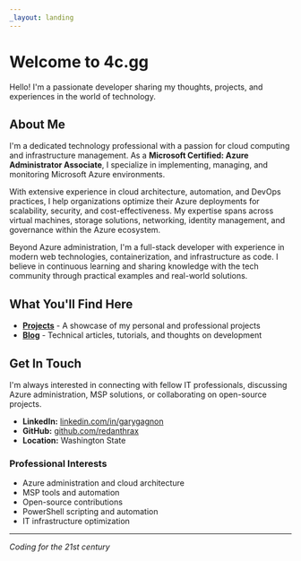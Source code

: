 ```yaml
---
_layout: landing
---
```


# Welcome to 4c.gg

Hello! I'm a passionate developer sharing my thoughts, projects, and experiences in the world of technology.

## About Me

I'm a dedicated technology professional with a passion for cloud computing and infrastructure management. As a **Microsoft Certified: Azure Administrator Associate**, I specialize in implementing, managing, and monitoring Microsoft Azure environments.

With extensive experience in cloud architecture, automation, and DevOps practices, I help organizations optimize their Azure deployments for scalability, security, and cost-effectiveness. My expertise spans across virtual machines, storage solutions, networking, identity management, and governance within the Azure ecosystem.

Beyond Azure administration, I'm a full-stack developer with experience in modern web technologies, containerization, and infrastructure as code. I believe in continuous learning and sharing knowledge with the tech community through practical examples and real-world solutions.

## What You'll Find Here

- **[Projects](projects/index.md)** - A showcase of my personal and professional projects
- **[Blog](blog/index.md)** - Technical articles, tutorials, and thoughts on development

## Get In Touch

I'm always interested in connecting with fellow IT professionals, discussing Azure administration, MSP solutions, or collaborating on open-source projects.

- **LinkedIn:** [linkedin.com/in/garygagnon](https://www.linkedin.com/in/garygagnon/)
- **GitHub:** [github.com/redanthrax](https://github.com/redanthrax)
- **Location:** Washington State

### Professional Interests
- Azure administration and cloud architecture
- MSP tools and automation
- Open-source contributions
- PowerShell scripting and automation
- IT infrastructure optimization

---

*Coding for the 21st century*
